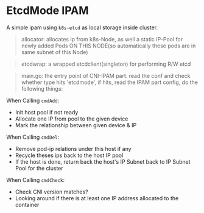 # EtcdMode IPAM

A simple ipam using `k8s-etcd` as local storage inside cluster.

> allocator: allocates ip from k8s-Node, as well a static IP-Pool for newly added Pods ON THIS NODE(so automatically these pods are in same subnet of this Node)

> etcdwrap: a wrapped etcdclient(singleton) for performing R/W etcd

> main.go: the entry point of CNI-IPAM part. read the conf and check whether type hits 'etcdmode', if hits, read the IPAM part config, do the following things:

When Calling `cmdAdd`:
- Init host pool if not ready
- Allocate one IP from pool to the given device
- Mark the relationship between given device & IP

When Calling `cmdDel`:
- Remove pod-ip relations under this host if any
- Recycle theses ips back to the host IP pool
- If the host is done, return back the host's IP Subnet back to IP Subnet Pool for the cluster

When Calling `cmdCheck`:
- Check CNI version matches?
- Looking around if there is at least one IP address allocated to the container
